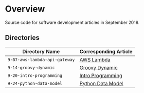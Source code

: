 # Overview

Source code for software development articles in September 2018.

## Directories

| Directory Name                        | Corresponding Article                                                                 |
|---------------------------------------|---------------------------------------------------------------------------------------|
| `9-07-aws-lambda-api-gateway`         | [AWS Lambda](https://jarombek.com/blog/sep-7-2018-aws-lambda-api-gateway)             |
| `9-14-groovy-dynamic`                 | [Groovy Dynamic](https://jarombek.com/blog/sep-14-2018-groovy-dynamic)                |
| `9-20-intro-programming`              | [Intro Programming](https://jarombek.com/blog/sep-20-2018-intro-programming)          |
| `9-24-python-data-model`              | [Python Data Model](https://jarombek.com/blog/sep-24-2018-python-data-model)          |
